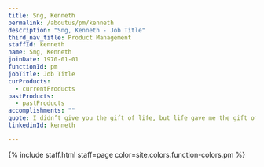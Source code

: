 ```yaml
---
title: Sng, Kenneth
permalink: /aboutus/pm/kenneth
description: "Sng, Kenneth - Job Title"
third_nav_title: Product Management
staffId: kenneth
name: Sng, Kenneth
joinDate: 1970-01-01
functionId: pm
jobTitle: Job Title
curProducts:
  - currentProducts
pastProducts:
  - pastProducts
accomplishments: ""
quote: I didn’t give you the gift of life, but life gave me the gift of you.
linkedinId: kenneth

---
```


{% include staff.html staff=page color=site.colors.function-colors.pm %}
